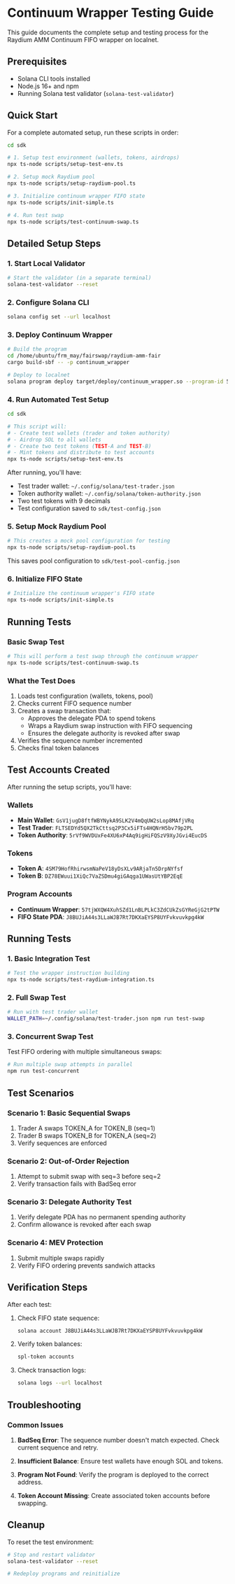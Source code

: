 # Continuum Wrapper Testing Guide

This guide documents the complete setup and testing process for the Raydium AMM Continuum FIFO wrapper on localnet.

## Prerequisites

- Solana CLI tools installed
- Node.js 16+ and npm
- Running Solana test validator (`solana-test-validator`)

## Quick Start

For a complete automated setup, run these scripts in order:

```bash
cd sdk

# 1. Setup test environment (wallets, tokens, airdrops)
npx ts-node scripts/setup-test-env.ts

# 2. Setup mock Raydium pool
npx ts-node scripts/setup-raydium-pool.ts

# 3. Initialize continuum wrapper FIFO state
npx ts-node scripts/init-simple.ts

# 4. Run test swap
npx ts-node scripts/test-continuum-swap.ts
```

## Detailed Setup Steps

### 1. Start Local Validator

```bash
# Start the validator (in a separate terminal)
solana-test-validator --reset
```

### 2. Configure Solana CLI

```bash
solana config set --url localhost
```

### 3. Deploy Continuum Wrapper

```bash
# Build the program
cd /home/ubuntu/frm_may/fairswap/raydium-amm-fair
cargo build-sbf -- -p continuum_wrapper

# Deploy to localnet
solana program deploy target/deploy/continuum_wrapper.so --program-id 57tjWXQW4XuhSZd1LnBLPLkC3ZdCUkZsGYReGjG2tPTW
```

### 4. Run Automated Test Setup

```bash
cd sdk

# This script will:
# - Create test wallets (trader and token authority)
# - Airdrop SOL to all wallets
# - Create two test tokens (TEST-A and TEST-B)
# - Mint tokens and distribute to test accounts
npx ts-node scripts/setup-test-env.ts
```

After running, you'll have:
- Test trader wallet: `~/.config/solana/test-trader.json`
- Token authority wallet: `~/.config/solana/token-authority.json`
- Two test tokens with 9 decimals
- Test configuration saved to `sdk/test-config.json`

### 5. Setup Mock Raydium Pool

```bash
# This creates a mock pool configuration for testing
npx ts-node scripts/setup-raydium-pool.ts
```

This saves pool configuration to `sdk/test-pool-config.json`

### 6. Initialize FIFO State

```bash
# Initialize the continuum wrapper's FIFO state
npx ts-node scripts/init-simple.ts
```

## Running Tests

### Basic Swap Test

```bash
# This will perform a test swap through the continuum wrapper
npx ts-node scripts/test-continuum-swap.ts
```

### What the Test Does

1. Loads test configuration (wallets, tokens, pool)
2. Checks current FIFO sequence number
3. Creates a swap transaction that:
   - Approves the delegate PDA to spend tokens
   - Wraps a Raydium swap instruction with FIFO sequencing
   - Ensures the delegate authority is revoked after swap
4. Verifies the sequence number incremented
5. Checks final token balances

## Test Accounts Created

After running the setup scripts, you'll have:

### Wallets
- **Main Wallet**: `GsV1jugD8ftfWBYNykA9SLK2V4mQqUW2sLop8MAfjVRq`
- **Test Trader**: `FLTSEDYd5QX2TkCttsq2P3Cx5iFTs4HQNrH5bv79p2PL`
- **Token Authority**: `5rVf9WVDUxFe4XU6xP4Aq9igHiFQSzV9XyJGvi4EucDS`

### Tokens
- **Token A**: `4SM79HofRhirwsmNaPeV18yDsXLv9ARjaTn5DrpNYfsf`
- **Token B**: `DZ78EWuui1XiQc7VaZSDmu4giGAqga1UWasUtYBP2EqE`

### Program Accounts
- **Continuum Wrapper**: `57tjWXQW4XuhSZd1LnBLPLkC3ZdCUkZsGYReGjG2tPTW`
- **FIFO State PDA**: `J8BUJiA44s3LLaWJB7Rt7DKXaEYSP8UYFvkvuvkpg4kW`

## Running Tests

### 1. Basic Integration Test

```bash
# Test the wrapper instruction building
npx ts-node scripts/test-raydium-integration.ts
```

### 2. Full Swap Test

```bash
# Run with test trader wallet
WALLET_PATH=~/.config/solana/test-trader.json npm run test-swap
```

### 3. Concurrent Swap Test

Test FIFO ordering with multiple simultaneous swaps:

```bash
# Run multiple swap attempts in parallel
npm run test-concurrent
```

## Test Scenarios

### Scenario 1: Basic Sequential Swaps
1. Trader A swaps TOKEN_A for TOKEN_B (seq=1)
2. Trader B swaps TOKEN_B for TOKEN_A (seq=2)
3. Verify sequences are enforced

### Scenario 2: Out-of-Order Rejection
1. Attempt to submit swap with seq=3 before seq=2
2. Verify transaction fails with BadSeq error

### Scenario 3: Delegate Authority Test
1. Verify delegate PDA has no permanent spending authority
2. Confirm allowance is revoked after each swap

### Scenario 4: MEV Protection
1. Submit multiple swaps rapidly
2. Verify FIFO ordering prevents sandwich attacks

## Verification Steps

After each test:

1. Check FIFO state sequence:
   ```bash
   solana account J8BUJiA44s3LLaWJB7Rt7DKXaEYSP8UYFvkvuvkpg4kW
   ```

2. Verify token balances:
   ```bash
   spl-token accounts
   ```

3. Check transaction logs:
   ```bash
   solana logs --url localhost
   ```

## Troubleshooting

### Common Issues

1. **BadSeq Error**: The sequence number doesn't match expected. Check current sequence and retry.

2. **Insufficient Balance**: Ensure test wallets have enough SOL and tokens.

3. **Program Not Found**: Verify the program is deployed to the correct address.

4. **Token Account Missing**: Create associated token accounts before swapping.

## Cleanup

To reset the test environment:

```bash
# Stop and restart validator
solana-test-validator --reset

# Redeploy programs and reinitialize
```